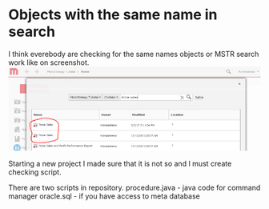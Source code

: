 # Objects with the same name in search

I think everebody are checking for the same names objects or MSTR search work like on screenshot.
![Same name](https://github.com/svbmicro/SameNameInSearch/blob/master/Samename.PNG)

Starting a new project I made sure that it is not so and I must create checking script.

There are two scripts in repository. 
procedure.java - java code for command manager 
oracle.sql - if you have access to meta database










